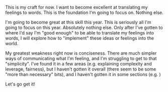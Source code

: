 This is my craft for now. I want to become excellent at translating my feelings to words. This is the foundation I'm going to focus on. Nothing else. 

I'm going to become great at this skill this year. This is seriously all I'm going to focus on this year. Absolutely nothing else. Only after I've gotten to where I'd say I'm "good enough" to be able to translate my feelings into words, I will explore how to "implement" these ideas or feelings into the world.

My greatest weakness right now is conciseness. There are much simpler ways of communicating what I'm feeling, and I'm struggling to get to that "simplicity". I've found it in a few areas (e.g. explaining complexity and leverage, fairness), but I haven't gotten it overall (there seem to be some "more than necessary" bits), and I haven't gotten it in some sections (e.g. )

Let's go get it!